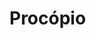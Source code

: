 # Procópio 


<!--
**vitorprocopio75/vitorprocopio75** is a ✨ _special_ ✨ repository because its `README.md` (this file) appears on your GitHub profile.

Tenho 17 anos, nasci em Barueri e comecei a programar há pouco tempo. Apesar de estar no início da minha jornada na programação, sou apaixonado por tecnologia e determinado a evoluir todos os dias. Um dos meus maiores sonhos é trabalhar como programador fora do Brasil. Atualmente tenho inglês básico, mas estou estudando para melhorar e alcançar esse objetivo.
